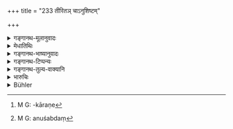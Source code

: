 +++
title = "233 तीरितञ् चाऽनुशिष्टम्"

+++

<details><summary>गङ्गानथ-मूलानुवादः</summary>

Whatever has been finally settled and whatever punishment has been inflicted,—he shall accept as lawfully done, and shall not annul it—(233)
</details>

<details><summary>मेधातिथिः</summary>

यत्र क्वचन राजाधिकरणे[^५९९] व्यवहारपदं **तीरितम्**, पारतीरकर्मसमाप्तौ निश्चितम् । असौ यत्र प्रयुञ्जीतेति न केवलं वाचा सत्यैर् उक्तं यावद् **अनुशिष्टम्**,[^६००] दण्डप्रणयनं कृतम् । तद् राजा कृतम् एव विद्यान् न पुनर् **निवर्तयेद्** अन्तरेण द्विगुणं दण्डम् । यथाह "द्विगुणं दण्डम् आस्थाय तत् कार्यं पुनर् उद्धरेत्" (न्स्म् मा १.५६) इति । ॥ ९.२३३ ॥


[^६००]:
     M G: anuśabdaṃ


[^५९९]:
     M G: -kāraṇe

_धनग्रहणसंबन्धेन पूर्वं निःस्वीकरणम् । अयं तु निमित्तान्तरेणाज्ञनादिना_ ।[^६०१]
</details>

<details><summary>गङ्गानथ-भाष्यानुवादः</summary>

Whenever a transaction in the King’s Court has been ‘*finally settled*’,—the root ‘*tīr*’ (in ‘*tirtam*’) denoting
*completion*,—*i.e*. definitely concluded,—not only verbally, but duly
recorded;—as also ‘when a punishment has been inflicted’;—all this the king shall ‘*accept as lawfully done, and shall not annul it*’;—except in the case of the doubling of a fine,—which is thus recommended—‘the king shall revise the case with a view to inflicting a double fine’.—(233)
</details>

<details><summary>गङ्गानथ-टिप्पन्यः</summary>

“Medhātithi and Kullūka refer this prohibition to cases which have been
properly decided in the King’s Courts, while Nārāyaṇa thinks that it
applies to orders passed by former kings.—Nandana gives a different
explanation of the words ‘*tīritam*’ and ‘*anuśiṣṭam*’...... according
to which the former means ‘a cause or plaint declared to be just or
unjust by the assessors,’ and the latter ‘a cause or plaint confirmed by
witnesses’.”—(Buhler).

This verse is quoted in *Smṛtitattva*, (II, p. 231), which adds the
following notes:—‘*Anuśiṣṭam*,’ confirmed by witnesses and other
evidence, and hence ‘*tīritam*,’ decided by the assessors;—such suit the
king shall not reopen.

It is quoted in *Mitākṣarā* (2.306), which explains the meaning to be
that the king shall not have a suit reopened simply with a view to exact
a heavier fine; he may however have a decided suit reopened when the
losing party applies for reconsideration and stipulates that he would be
prepared to pay a double fine in the event of the suit being again
decided against him.

It is quoted in *Parāśaramādhava*, (Vyavahāra, p. 161), which adds that
the verse refers to cases where the finding of the Court has been
accepted by the parties concerned;—in *Kṛtyakalpataru* (64b), which has
the following notes—‘*Tīritam*,’ decided and finished,—‘*anuśiṣṭam*,’
deposed to by the witnesses ,—‘*yatra kvacana*,’ in the village-assembly
or other places;—and in *Vīramitrodaya* (Vyavahāra 38b), which says
1,000 *Paṇas* are meant
</details>

<details><summary>गङ्गानथ-तुल्य-वाक्यानि</summary>

**(verses 9.233-234)  
**

*Yājñavalkya* (2.305).—‘The man who, though defeated in the suit, does
not accept defeat, and comes forward again to contest the suit, should
be again non-suited and fined double the amount of the suit.’

Do. (2.304).—‘Those cases that have been wrongly decided, the King shall
try again and punish each of the judges and the party in whose favour
the case had been decided by them, with a fine double the amount of the
suit.’

*Nārada* (Aparārka, p. 866).—‘When a legal transaction has been
completed and a punishment has been inflicted,—if a party feels that it
has been illegally done, he should have the case re-tried, undertaking
to pay double the fine previously inflicted upon him.’

*Bṛhaspati* (6.5).—‘When a party does not feel satisfied with the
decision arrived at by assemblies of kindreds or other agencies, the
King should revise that decision and institute a fresh trial, if it
should prove to have been unjust.’

*Śukranīti* (4.5.553).—‘When a Minister or the judge decides a case
contrary to the law, the King shall revise it and fine the judge one
thousand.’
</details>

<details><summary>भारुचिः</summary>

एवं च सति मैत्र्या कारुण्येन वान्येन वा कारणान्तरेण न निवर्तयेत् । अर्थाद् अशास्त्रकृतं निवर्तयेत् । तथा च सति ॥ ९.२३३ ॥
</details>

<details><summary>Bühler</summary>

233	Whenever any (legal transaction) has been completed or (a punishment) been inflicted according to the law, he shall sanction it and not annul it.
</details>
